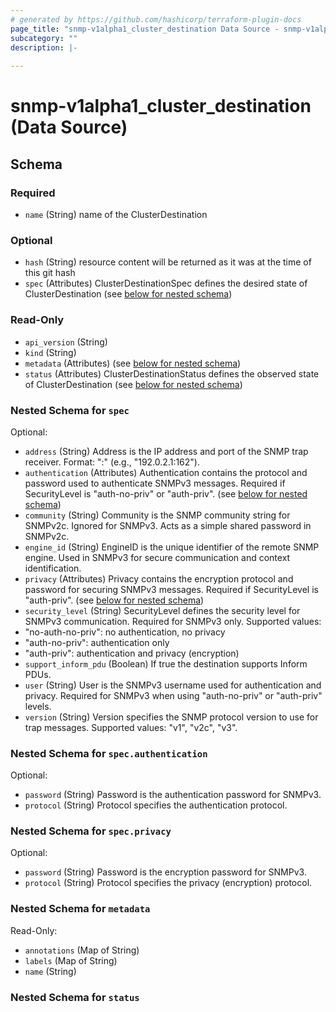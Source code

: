 ```yaml
---
# generated by https://github.com/hashicorp/terraform-plugin-docs
page_title: "snmp-v1alpha1_cluster_destination Data Source - snmp-v1alpha1"
subcategory: ""
description: |-
  
---
```


# snmp-v1alpha1_cluster_destination (Data Source)





<!-- schema generated by tfplugindocs -->
## Schema

### Required

- `name` (String) name of the ClusterDestination

### Optional

- `hash` (String) resource content will be returned as it was at the time of this git hash
- `spec` (Attributes) ClusterDestinationSpec defines the desired state of ClusterDestination (see [below for nested schema](#nestedatt--spec))

### Read-Only

- `api_version` (String)
- `kind` (String)
- `metadata` (Attributes) (see [below for nested schema](#nestedatt--metadata))
- `status` (Attributes) ClusterDestinationStatus defines the observed state of ClusterDestination (see [below for nested schema](#nestedatt--status))

<a id="nestedatt--spec"></a>
### Nested Schema for `spec`

Optional:

- `address` (String) Address is the IP address and port of the SNMP trap receiver.
Format: "<host>:<port>" (e.g., "192.0.2.1:162").
- `authentication` (Attributes) Authentication contains the protocol and password used to authenticate SNMPv3 messages.
Required if SecurityLevel is "auth-no-priv" or "auth-priv". (see [below for nested schema](#nestedatt--spec--authentication))
- `community` (String) Community is the SNMP community string for SNMPv2c.
Ignored for SNMPv3. Acts as a simple shared password in SNMPv2c.
- `engine_id` (String) EngineID is the unique identifier of the remote SNMP engine.
Used in SNMPv3 for secure communication and context identification.
- `privacy` (Attributes) Privacy contains the encryption protocol and password for securing SNMPv3 messages.
Required if SecurityLevel is "auth-priv". (see [below for nested schema](#nestedatt--spec--privacy))
- `security_level` (String) SecurityLevel defines the security level for SNMPv3 communication.
Required for SNMPv3 only.
Supported values:
- "no-auth-no-priv": no authentication, no privacy
- "auth-no-priv": authentication only
- "auth-priv": authentication and privacy (encryption)
- `support_inform_pdu` (Boolean) If true the destination supports Inform PDUs.
- `user` (String) User is the SNMPv3 username used for authentication and privacy.
Required for SNMPv3 when using "auth-no-priv" or "auth-priv" levels.
- `version` (String) Version specifies the SNMP protocol version to use for trap messages.
Supported values: "v1", "v2c", "v3".

<a id="nestedatt--spec--authentication"></a>
### Nested Schema for `spec.authentication`

Optional:

- `password` (String) Password is the authentication password for SNMPv3.
- `protocol` (String) Protocol specifies the authentication protocol.


<a id="nestedatt--spec--privacy"></a>
### Nested Schema for `spec.privacy`

Optional:

- `password` (String) Password is the encryption password for SNMPv3.
- `protocol` (String) Protocol specifies the privacy (encryption) protocol.



<a id="nestedatt--metadata"></a>
### Nested Schema for `metadata`

Read-Only:

- `annotations` (Map of String)
- `labels` (Map of String)
- `name` (String)


<a id="nestedatt--status"></a>
### Nested Schema for `status`
